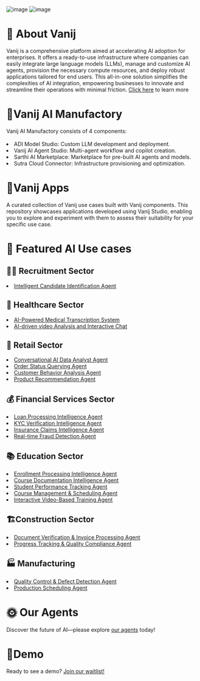 ![image](https://github.com/user-attachments/assets/494414a0-0675-48d8-9791-76599927efe9)
![image](https://github.com/user-attachments/assets/5299f8a4-ed66-4a98-8595-69b929c3a867)

<h1>🌟 About Vanij</h1>
Vanij is a comprehensive platform aimed at accelerating AI adoption for enterprises. It offers a ready-to-use infrastructure where companies can easily integrate large language models (LLMs), manage and customize AI agents, provision the necessary compute resources, and deploy robust applications tailored for end users. This all-in-one solution simplifies the complexities of AI integration, empowering businesses to innovate and streamline their operations with minimal friction. <a href="https://www.youtube.com/watch?v=Zv43lxmq5D8&t">Click here</a> to learn more
<h1>👼Vanij AI Manufactory</h1>
Vanij AI Manufactory consists of 4 components:
</br>
</br>
<li>ADI Model Studio: Custom LLM development and deployment.</li>
<li>Vanij AI Agent Studio: Multi-agent workflow and copilot creation.</li>
<li>Sarthi AI Marketplace: Marketplace for pre-built AI agents and models.</li>
<li>Sutra Cloud Connector: Infrastructure provisioning and optimization.</li>
<h1>💖Vanij Apps </h1>
A curated collection of Vanij use cases built with Vanij components. This repository showcases applications developed using Vanij Studio, enabling you to explore and experiment with them to assess their suitability for your specific use case.  
<h1>📂 Featured AI Use cases</h1>
<h2>🧑‍💼 Recruitment Sector</h2>
<li><a href="https://github.com/adya-vanij/Intelligent-Candidate-Identification-Agent">Intelligent Candidate Identification Agent</a></li>
<h2>🏥 Healthcare Sector</h2>
<li><a href="https://github.com/adya-vanij/AI-Powered-Medical-Transcription-System">AI-Powered Medical Transcription System</a></li>
<li><a href="https://github.com/adya-vanij/AI-driven-video-Analysis-and-Interactive-Chat">AI-driven video Analysis and Interactive Chat</a></li>
<h2>👗 Retail Sector</h2>
<li><a href="https://github.com/adya-vanij/Conversational-AI-Assistant-for-Retail-Dashboard-Interaction">Conversational AI Data Analyst Agent</a></li>
<li><a href="https://github.com/adya-vanij/Order-Status-Querying-Agent/tree/main">Order Status Querying Agent</a></li>
<li><a href="https://github.com/adya-vanij/Customer-Behavior-Analysis-Agent/tree/main">Customer Behavior Analysis Agent</a></li>
<li><a href="https://github.com/adya-vanij/Product-Recommendation-Agent/tree/main">Product Recommendation Agent</a></li>
<h2>💰 Financial Services Sector</h2>
<li><a href="https://github.com/adya-vanij/Loan-Processing-Intelligence-Agent">Loan Processing Intelligence Agent</a></li>
<li><a href="https://github.com/adya-vanij/KYC-Verification-Intelligence-Agent/tree/main">KYC Verification Intelligence Agent</a></li>
<li><a href="https://github.com/adya-vanij/Insurance-Claims-Intelligence-Agent/tree/main">Insurance Claims Intelligence Agent</a></li>
<li><a href="https://github.com/adya-vanij/Real-time-Fraud-Detection-Agent/tree/main">Real-time Fraud Detection Agent</a></li>
<h2>📚 Education Sector</h2>
<li><a href="https://github.com/adya-vanij/Enrollment-Processing-Intelligence-Agent/tree/main">Enrollment Processing Intelligence Agent</a></li>
<li><a href="https://github.com/adya-vanij/Course-Documentation-Intelligence-Agent/tree/main">Course Documentation Intelligence Agent</a></li>
<li><a href="https://github.com/adya-vanij/Student-Performance-Tracking-Agent/tree/main">Student Performance Tracking Agent</a></li>
<li><a href="https://github.com/adya-vanij/Course-Management-Scheduling-Agent/tree/main">Course Management & Scheduling Agent</a></li>
<li><a href="https://github.com/adya-vanij/Interactive-Video-Based-Training-Agent/tree/main">Interactive Video-Based Training Agent</a></li>
<h2>🏗️Construction Sector</h2>
<li><a href="https://github.com/adya-vanij/Document-Verification-Invoice-Processing-Agent/tree/main">Document Verification & Invoice Processing Agent</a></li>
<li><a href="https://github.com/adya-vanij/Progress-Tracking-Quality-Compliance-Agent/tree/main">Progress Tracking & Quality Compliance Agent</a></li>
<h2>🏭 Manufacturing</h2>
<li><a href="https://github.com/adya-vanij/Quality-Control-Defect-Detection-Agent">Quality Control & Defect Detection Agent</a></li>
<li><a href="https://github.com/adya-vanij/Production-Scheduling-Agent/tree/main">Production Scheduling Agent</a></li>
<h1>🌞 Our Agents</h1>
Discover the future of AI—please explore <a href="https://adya.ai/vanij/our-agents">our agents</a> today!
<h1>🌹Demo</h1>
Ready to see a demo? <a href="https://adya.ai/vanij/join-waitlist">Join our waitlist!</a>


